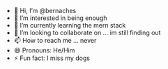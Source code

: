 - 👋 Hi, I’m @bernaches
- 👀 I’m interested in being enough
- 🌱 I’m currently learning the mern stack
- 💞️ I’m looking to collaborate on ... im still finding out  
- 📫 How to reach me ... never
- 😄 Pronouns: He/Him
- ⚡ Fun fact: I miss my dogs

<!---
bernaches/bernaches is a ✨ special ✨ repository because its `README.md` (this file) appears on your GitHub profile.
You can click the Preview link to take a look at your changes.
--->
